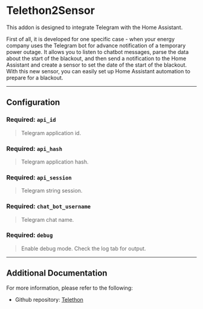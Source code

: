 # Telethon2Sensor

This addon is designed to integrate Telegram with the Home Assistant. 

First of all, it is developed for one specific case - when your energy company uses the Telegram bot for advance notification of a temporary power outage.
It allows you to listen to chatbot messages, parse the data about the start of the blackout, and then send a notification to the Home Assistant and create a sensor to set the date of the start of the blackout.
With this new sensor, you can easily set up Home Assistant automation to prepare for a blackout.

___

## Configuration

### Required: `api_id`

> Telegram application id.

### Required: `api_hash`

> Telegram application hash.

### Required: `api_session`

> Telegram string session.

### Required: `chat_bot_username`

> Telegram chat name.

### Required: `debug`

> Enable debug mode.  Check the log tab for output.
___

## Additional Documentation

For more information, please refer to the following:

- Github repository: [Telethon](https://github.com/LonamiWebs/Telethon)
